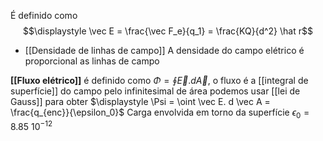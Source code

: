É definido como
$$\displaystyle \vec E = \frac{\vec F_e}{q_1} = \frac{KQ}{d^2} \hat r$$

- [[Densidade de linhas de campo]]
	A densidade do campo elétrico é proporcional as linhas de campo


**[[Fluxo elétrico]]**
	é definido como $\displaystyle \Phi = \oint \vec E .d\vec A$, o fluxo é a [[integral de superfície]] do campo pelo infinitesimal de área
	podemos usar [[lei de Gauss]] para obter
	$\displaystyle \Psi = \oint \vec E. d \vec A = \frac{q_{enc}}{\epsilon_0}$ Carga envolvida em torno da superfície
	$\epsilon_0 = 8.85 ~10^{-12}$
	
